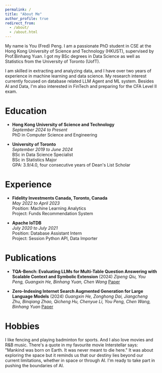 ```yaml
---
permalink: /
title: "About Me"
author_profile: true
redirect_from: 
  - /about/
  - /about.html
---
```


My name is You (Fred) Peng. I am a passionate PhD student in CSE at the Hong Kong University of Science and Technology (HKUST), supervised by Prof.Binhang Yuan. I got my BSc degrees in Data Science as well as Statistics from the University of Toronto (UofT).

I am skilled in extracting and analyzing data, and I have over two years of experience in machine learning and data science. My research interest currently focused on database related LLM Agent and ML system. Besides AI and Data, I'm also interested in FinTech and preparing for the CFA Level II exam.

Education
======
- **Hong Kong University of Science and Technology**\
    *September 2024 to Present*\
    PhD in Computer Science and Engineering

- **University of Toronto**\
    *September 2019 to June 2024*\
    BSc in Data Science Specialist\
    BSc in Statistics Major\
    GPA: 3.9/4.0, four consecutive years of Dean's List Scholar

Experience
======
- **Fidelity Investments Canada, Toronto, Canada**\
    *May 2022 to April 2023*\
    Position: Machine Learning Analytics\
    Project: Funds Recommendation System

- **Apache IoTDB**\
    *July 2020 to July 2021*\
    Position: Database Assistant Intern\
    Project: Session Python API, Data Importer

Publications
======
- **TQA-Bench: Evaluating LLMs for Multi-Table Question Answering with Scalable Context and Symbolic Extension** (2024) 
    *Zipeng Qiu, You Peng, Guangxin He, Binhang Yuan, Chen Wang*
    [Paper](https://doi.org/10.48550/arXiv.2411.19504)

- **Zero-Indexing Internet Search Augmented Generation for Large Language Models** (2024)
    *Guangxin He, Zonghong Dai, Jiangcheng Zhu, Binqiang Zhao, Qicheng Hu, Chenyue Li, You Peng, Chen Wang, Binhang Yuan*
    [Paper](https://doi.org/10.48550/arXiv.2411.19478)

Hobbies
======
I like fencing and playing badminton for sports. And I also love movies and R&B music. There's a quote in my favourite movie Interstellar says: "Mankind was born on Earth. It was never meant to die here." It was about exploring the space but it reminds us that our destiny lies beyond our current limitations, whether in space or through AI. I'm ready to take part in pushing the boundaries of AI.